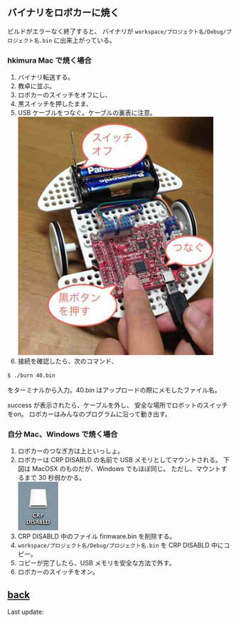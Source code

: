 ## バイナリをロボカーに焼く

ビルドがエラーなく終了すると、
バイナリが `workspace/プロジェクト名/Debug/プロジェクト名.bin` に出来上がっている。

### hkimura Mac で焼く場合

1. バイナリ転送する。
1. 教卓に並ぶ。
1. ロボカーのスイッチをオフにし、
1. 黒スイッチを押したまま、
1. USB ケーブルをつなぐ。ケーブルの裏表に注意。<br>
![connect](images/connect.jpg)
1. 接続を確認したら、次のコマンド、
````sh
$ ./burn 40.bin
````
をターミナルから入力。40.bin はアップロードの際にメモしたファイル名。

success が表示されたら、ケーブルを外し、
安全な場所でロボットのスイッチをon。
ロボカーはみんなのプログラムに沿って動き出す。

### 自分 Mac、Windows で焼く場合

1. ロボカーのつなぎ方は上といっしょ。
2. ロボカーは CRP DISABLD の名前で USB メモリとしてマウントされる。
下図は MacOSX のものだが、Windows でもほぼ同じ。
ただし、マウントするまで 30 秒弱かかる。<br>
    ![mount](images/crp_disabld.png)
3. CRP DISABLD 中のファイル firmware.bin を削除する。
4. `workspace/プロジェクト名/Debug/プロジェクト名.bin` を CRP DISABLD 中にコピー。
5. コピーが完了したら、USB メモリを安全な方法で外す。
6. ロボカーのスイッチをオン。


[back](../index.html)
----
Last update: <script>document.write(document.lastModified);</script>
